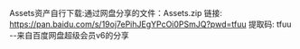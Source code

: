 Assets资产自行下载:通过网盘分享的文件：Assets.zip
链接: https://pan.baidu.com/s/19oj7ePihJEgYPcOi0PSmJQ?pwd=tfuu 提取码: tfuu 
--来自百度网盘超级会员v6的分享
